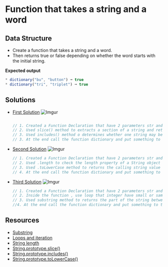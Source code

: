 # Function that takes a string and a word     

## Data Structure
* Create a function that takes a string and a word.
* Then returns true or false depending on whether the word starts with the initial string.

**Expected output**
```javascript
* dictionary("bu", "button") ➞ true
* dictionary("tri", "triplet") ➞ true
```

## Solutions

- [First Solution]()
  ![Imgur](https://i.imgur.com/P1EZnwF.gif)

  ```javascript

  // 1. Created a Function Declaration that have 2 parameters str and word.
  // 2. Used slice() method to extracts a section of a string and returns it as a new string.
  // 3. Used includes() method o determines whether one string may be found within another string n will returning true or false.
  // 3. At the end call the function dictionary and put something to test the output.
  ```

- [Second Solution]()
  ![Imgur](https://i.imgur.com/7DFUqTU.gif)

  ```javascript
  // 1. Created a Function Declaration that have 2 parameters str and word.
  // 2. Used .length to check the length property of a String object contains the length of the string that counted the first character starting with 1.
  // 3. Used .toLowerCase method to returns the calling string value converted to lower case.
  // 4. At the end call the function dictionary and put something to test the output.


  ```

- [Third Solution]()
  ![Imgur](https://i.imgur.com/slvu0W9.gif)

  ```javascript
  // 1. Created a Function Declaration that have 2 parameters str and word.
  // 2. Inside the function , use loop that integer have small or same value of the length of string.
  // 3. Used substring method to returns the part of the string between the start and end indexes, or to the end of the string.  
  //4. At the end call the function dictionary and put something to test the output.

  ```



## Resources
- [Substring](https://developer.mozilla.org/en-US/docs/Web/JavaScript/Reference/Global_Objects/String/substring)
- [Loops and iteration](https://developer.mozilla.org/en-US/docs/Web/JavaScript/Guide/Loops_and_iteration)
- [String length](https://developer.mozilla.org/en-US/docs/Web/JavaScript/Reference/Global_Objects/String/length)
- [String.prototype.slice()](https://developer.mozilla.org/en-US/docs/Web/JavaScript/Reference/Global_Objects/String/slice)
- [String.prototype.includes()](https://developer.mozilla.org/en-US/docs/Web/JavaScript/Reference/Global_Objects/String/includes)
- [String.prototype.toLowerCase()](https://developer.mozilla.org/en-US/docs/Web/JavaScript/Reference/Global_Objects/String/toLowerCase)










